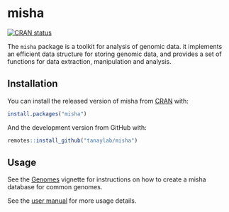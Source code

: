 
<!-- README.md is generated from README.Rmd. Please edit that file -->

# misha

<!-- badges: start -->

[![CRAN
status](https://www.r-pkg.org/badges/version/misha)](https://CRAN.R-project.org/package=misha)
<!-- badges: end -->

The `misha` package is a toolkit for analysis of genomic data. it
implements an efficient data structure for storing genomic data, and
provides a set of functions for data extraction, manipulation and
analysis.

## Installation

You can install the released version of misha from
[CRAN](https://CRAN.R-project.org) with:

``` r
install.packages("misha")
```

And the development version from GitHub with:

``` r
remotes::install_github("tanaylab/misha")
```

## Usage

See the
[Genomes](https://tanaylab.github.io/misha/articles/Genomes.html)
vignette for instructions on how to create a misha database for common
genomes.

See the [user
manual](https://tanaylab.github.io/misha/articles/Manual.html) for more
usage details.
